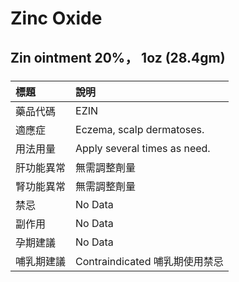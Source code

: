 # Zinc Oxide

## Zin ointment 20%， 1oz (28.4gm)

##### 

| 標題       | 說明                           |
|:-----------|:-------------------------------|
| 藥品代碼   | EZIN                           |
| 適應症     | Eczema, scalp dermatoses.      |
| 用法用量   | Apply several times as need.   |
| 肝功能異常 | 無需調整劑量                   |
| 腎功能異常 | 無需調整劑量                   |
| 禁忌       | No Data                        |
| 副作用     | No Data                        |
| 孕期建議   | No Data                        |
| 哺乳期建議 | Contraindicated 哺乳期使用禁忌 |

